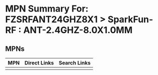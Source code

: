 



# MPN Summary For: FZSRFANT24GHZ8X1 > SparkFun-RF : ANT-2.4GHZ-8.0X1.0MM

## MPNs
  

|MPN|Direct Links|Search Links|
| :--- | :--- | :--- |
||||

